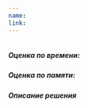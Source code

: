 ```yaml
---
name: 
link:
---
```


```ruby
```

##### Оценка по времени:
##### Оценка по памяти: 
##### Описание решения
